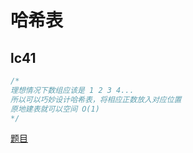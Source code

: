 # 哈希表

## lc41

```cpp
/*
理想情况下数组应该是 1 2 3 4...
所以可以巧妙设计哈希表，将相应正数放入对应位置
原地建表就可以空间 O(1)
*/
```

[题目](https://leetcode.com/problems/first-missing-positive/description/)